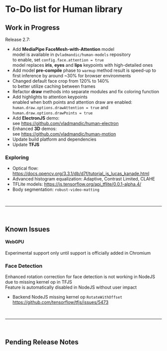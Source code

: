 # To-Do list for Human library

## Work in Progress

Release 2.7:
- Add **MediaPipe FaceMesh-with-Attention** model  
  model is available in `@vladmandic/human-models` repository  
  to enable, set `config.face.attention = true`  
  model replaces **iris**, **eyes** and **lips** keypoints with high-detailed ones  
- Add model **pre-compile** phase to `warmup` method
  result is speed-up to first inference by around ~30% for browser environments
- Changed default face crop from 120% to 140%  
  to better utilize caching between frames  
- Refactor **draw** methods into separate modules and fix coloring function  
- Add highlights to attention keypoints  
  enabled when both points and attention draw are enabled:  
  `human.draw.options.drawAttention = true` and `human.draw.options.drawPoints = true`
- Add **ElectronJS** demo:  
  see <https://github.com/vladmandic/human-electron>  
- Enhanced **3D** demos:  
  see <https://github.com/vladmandic/human-motion>
- Update build platform and dependencies  
- Update **TFJS**

### Exploring

- Optical flow: <https://docs.opencv.org/3.3.1/db/d7f/tutorial_js_lucas_kanade.html>
- Advanced histogram equalization: Adaptive, Contrast Limited, CLAHE
- TFLite models: <https://js.tensorflow.org/api_tflite/0.0.1-alpha.4/>
- Body segmentation: `robust-video-matting`

<br><hr><br>

## Known Issues

#### WebGPU

Experimental support only until support is officially added in Chromium

### Face Detection

Enhanced rotation correction for face detection is not working in NodeJS due to missing kernel op in TFJS  
Feature is automatically disabled in NodeJS without user impact  

- Backend NodeJS missing kernel op `RotateWithOffset`  
  <https://github.com/tensorflow/tfjs/issues/5473>  

<br><hr><br>

## Pending Release Notes
